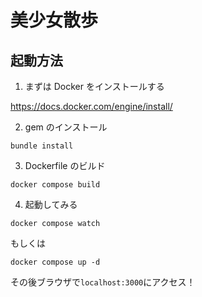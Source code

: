 # 美少女散歩

## 起動方法

1. まずは Docker をインストールする

<https://docs.docker.com/engine/install/>

2. gem のインストール

```shell
bundle install
```

3. Dockerfile のビルド

```shell
docker compose build
```

4. 起動してみる

```shell
docker compose watch
```

もしくは

```
docker compose up -d
```

その後ブラウザで`localhost:3000`にアクセス！
